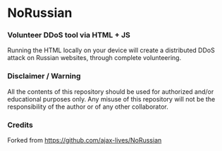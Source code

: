 # NoRussian
### Volunteer DDoS tool via HTML + JS

Running the HTML locally on your device will create a distributed DDoS attack on Russian websites, through complete volunteering.

### Disclaimer / Warning

All the contents of this repository should be used for authorized and/or educational purposes only. Any misuse of this repository will not be the responsibility of the author or of any other collaborator.

### Credits

Forked from https://github.com/ajax-lives/NoRussian
